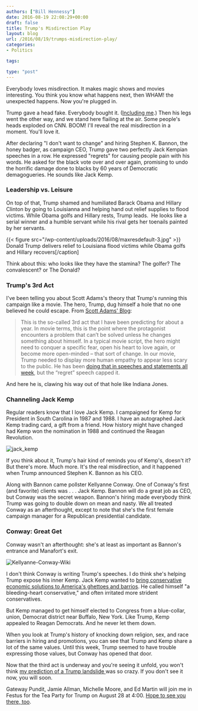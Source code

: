 ```yaml
---
authors: ["Bill Hennessy"]
date: 2016-08-19 22:08:29+00:00
draft: false
title: Trump's Misdirection Play
layout: blog
url: /2016/08/19/trumps-misdirection-play/
categories:
- Politics

tags:

type: "post"
---
```


Everybody loves misdirection. It makes magic shows and movies interesting. You think you know what happens next, then WHAM! the unexpected happens. Now you're plugged in.

Trump gave a head fake. Everybody bought it. ([Including me](https://hennessysview.com/2016/08/17/trumps-third-act-the-honey-badger/).) Then his legs went the other way, and we stand here flailing at the air. Some people's heads exploded on CNN. BOOM! I'll reveal the real misdirection in a moment. You'll love it.

After declaring "I don't want to change" and hiring Stephen K. Bannon, the honey badger, as campaign CEO, Trump gave two perfectly Jack Kempian speeches in a row. He expressed "regrets" for causing people pain with his words. He asked for the black vote over and over again, promising to undo the horrific damage done to blacks by 60 years of Democratic demagogueries. He sounds like Jack Kemp.



### Leadership vs. Leisure



On top of that, Trump shamed and humiliated Barack Obama and Hillary Clinton by going to Louisianna and helping hand out relief supplies to flood victims. While Obama golfs and Hillary rests, Trump leads.  He looks like a serial winner and a humble servant while his rival gets her toenails painted by her servants.

{{< figure src="/wp-content/uploads/2016/08/maxresdefault-3.jpg" >}}
Donald Trump delivers relief to Louisiana flood victims while Obama golfs and Hillary recovers[/caption]

Think about this: who looks like they have the stamina? The golfer? The convalescent? or The Donald?



### Trump's 3rd Act



I've been telling you about Scott Adams's theory that Trump's running this campaign like a movie. The hero, Trump, dug himself a hole that no one believed he could escape. From [Scott Adams' Blog](https://blog.dilbert.com/post/149174780261/trumps-regrets):



> This is the so-called 3rd act that I have been predicting for about a year. In movie terms, this is the point where the protagonist encounters a problem that can’t be solved unless he changes something about himself. In a typical movie script, the hero might need to conquer a specific fear, open his heart to love again, or become more open-minded – that sort of change. In our movie, Trump needed to display more human empathy to appear less scary to the public. He has been [doing that in speeches and statements all week](https://blog.dilbert.com/post/149130036921/trump-won-the-week-persuasion-wise), but the “regret” speech capped it.



And here he is, clawing his way out of that hole like Indiana Jones.



### Channeling Jack Kemp



Regular readers know that I love Jack Kemp. I campaigned for Kemp for President in South Carolina in 1987 and 1988. I have an autographed Jack Kemp trading card, a gift from a friend. How history might have changed had Kemp won the nomination in 1988 and continued the Reagan Revolution.

![jack_kemp](https://hennessysview.com/wp-content/uploads/2016/08/jack_kemp.jpg)


If you think about it, Trump's hair kind of reminds you of Kemp's, doesn't it? But there's more. Much more. It's the real misdirection, and it happened when Trump announced Stephen K. Bannon as his CEO.

Along with Bannon came pollster Kellyanne Conway. One of Conway's first (and favorite) clients was . . . Jack Kemp. Bannon will do a great job as CEO, but Conway was the secret weapon. Bannon's hiring made everybody think Trump was going to double down on mean and nasty. We all treated Conway as an afterthought, except to note that she's the first female campaign manager for a Republican presidential candidate.



### Conway: Great Get



Conway wasn't an afterthought: she's at least as important as Bannon's entrance and Manafort's exit.

![Kellyanne-Conway-Wiki](https://hennessysview.com/wp-content/uploads/2016/08/Kellyanne-Conway-Wiki.jpg)


I don't think Conway is writing Trump's speeches. I do think she's helping Trump expose his inner Kemp. Jack Kemp wanted to [bring conservative economic solutions to America's ghettoes and barrios](https://hennessysview.com/2016/08/17/how-liberalism-ruins-black-lives-in-america/). He called himself "a bleeding-heart conservative," and often irritated more strident conservatives.

But Kemp managed to get himself elected to Congress from a blue-collar, union, Democrat district near Buffalo, New York. Like Trump, Kemp appealed to Reagan Democrats. And he never let them down.

When you look at Trump's history of knocking down religion, sex, and race barriers in hiring and promotions, you can see that Trump and Kemp share a lot of the same values. Until this week, Trump seemed to have trouble expressing those values, but Conway has opened that door.

Now that the third act is underway and you're seeing it unfold, you won't think [my prediction of a Trump landslide ](https://hennessysview.com/2016/05/13/how-to-predict-trumps-landslide-win/)was so crazy. If you don't see it now, you will soon.

Gateway Pundit, Jamie Allman, Michelle Moore, and Ed Martin will join me in Festus for the Tea Party for Trump on August 28 at 4:00. [Hope to see you there, too](https://www.eventbrite.com/e/tea-party-for-trump-rally-tickets-2832864173).
